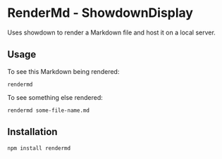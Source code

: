 RenderMd - ShowdownDisplay
==============

Uses showdown to render a Markdown file and host it on a local server.

Usage
-------
To see this Markdown being rendered:

    rendermd

To see something else rendered:

    rendermd some-file-name.md

Installation
------------
    npm install rendermd

